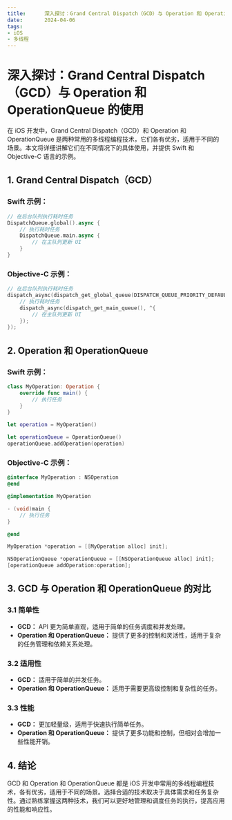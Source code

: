 ```yaml
---
title:      深入探讨：Grand Central Dispatch（GCD）与 Operation 和 OperationQueue 的使用
date:       2024-04-06
tags:
- iOS
- 多线程
--- 
```


# 深入探讨：Grand Central Dispatch（GCD）与 Operation 和 OperationQueue 的使用

在 iOS 开发中，Grand Central Dispatch（GCD）和 Operation 和 OperationQueue 是两种常用的多线程编程技术，它们各有优劣，适用于不同的场景。本文将详细讲解它们在不同情况下的具体使用，并提供 Swift 和 Objective-C 语言的示例。

## 1. Grand Central Dispatch（GCD）

### Swift 示例：

```swift
// 在后台队列执行耗时任务
DispatchQueue.global().async {
    // 执行耗时任务
    DispatchQueue.main.async {
        // 在主队列更新 UI
    }
}
```

### Objective-C 示例：

```objective-c
// 在后台队列执行耗时任务
dispatch_async(dispatch_get_global_queue(DISPATCH_QUEUE_PRIORITY_DEFAULT, 0), ^{
    // 执行耗时任务
    dispatch_async(dispatch_get_main_queue(), ^{
        // 在主队列更新 UI
    });
});
```

## 2. Operation 和 OperationQueue

### Swift 示例：

```swift
class MyOperation: Operation {
    override func main() {
        // 执行任务
    }
}

let operation = MyOperation()

let operationQueue = OperationQueue()
operationQueue.addOperation(operation)
```

### Objective-C 示例：

```objective-c
@interface MyOperation : NSOperation
@end

@implementation MyOperation

- (void)main {
    // 执行任务
}

@end

MyOperation *operation = [[MyOperation alloc] init];

NSOperationQueue *operationQueue = [[NSOperationQueue alloc] init];
[operationQueue addOperation:operation];
```

## 3. GCD 与 Operation 和 OperationQueue 的对比

### 3.1 简单性

- **GCD：** API 更为简单直观，适用于简单的任务调度和并发处理。
- **Operation 和 OperationQueue：** 提供了更多的控制和灵活性，适用于复杂的任务管理和依赖关系处理。

### 3.2 适用性

- **GCD：** 适用于简单的并发任务。
- **Operation 和 OperationQueue：** 适用于需要更高级控制和复杂性的任务。

### 3.3 性能

- **GCD：** 更加轻量级，适用于快速执行简单任务。
- **Operation 和 OperationQueue：** 提供了更多功能和控制，但相对会增加一些性能开销。

## 4. 结论

GCD 和 Operation 和 OperationQueue 都是 iOS 开发中常用的多线程编程技术，各有优劣，适用于不同的场景。选择合适的技术取决于具体需求和任务复杂性。通过熟练掌握这两种技术，我们可以更好地管理和调度任务的执行，提高应用的性能和响应性。